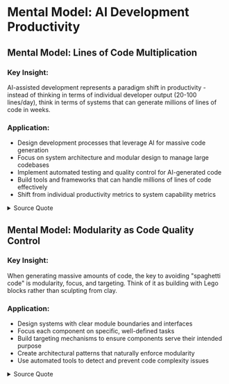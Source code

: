 # Mental Model: AI Development Productivity

## Mental Model: Lines of Code Multiplication  
### Key Insight:
AI-assisted development represents a paradigm shift in productivity - instead of thinking in terms of individual developer output (20-100 lines/day), think in terms of systems that can generate millions of lines of code in weeks.

### Application:
- Design development processes that leverage AI for massive code generation
- Focus on system architecture and modular design to manage large codebases
- Implement automated testing and quality control for AI-generated code
- Build tools and frameworks that can handle millions of lines of code effectively
- Shift from individual productivity metrics to system capability metrics

<details>
<summary>Source Quote</summary>
> "So over the last, we've created 10 million lines of code since June 15th, which is just mind boggling. You know, I like to use the analogy that the average developer puts out something like 20 lines of code a day, or maybe a great developer might even do a hundred lines. But you know, even if you're doing a hundred lines a day, 10 million lines of code is many lifetimes of code."
> Source: en-AI Hackerspace Live July 11_ The Rise of Swarm Intelligence and Autonomous Agents.txt:333-341
</details>

## Mental Model: Modularity as Code Quality Control
### Key Insight:
When generating massive amounts of code, the key to avoiding "spaghetti code" is modularity, focus, and targeting. Think of it as building with Lego blocks rather than sculpting from clay.

### Application:
- Design systems with clear module boundaries and interfaces
- Focus each component on specific, well-defined tasks
- Build targeting mechanisms to ensure components serve their intended purpose
- Create architectural patterns that naturally enforce modularity
- Use automated tools to detect and prevent code complexity issues

<details>
<summary>Source Quote</summary>
> "Now, the first thing you're going to think of when you hear about, well, yeah, 10 million lines of spaghetti. The key to building complex systems is, again, in the modularity and the focus and the targeting of each of those systems."
> Source: en-AI Hackerspace Live July 11_ The Rise of Swarm Intelligence and Autonomous Agents.txt:342-347
</details>